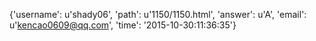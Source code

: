{'username': u'shady06', 'path': u'1150/1150.html', 'answer': u'A', 'email': u'kencao0609@qq.com', 'time': '2015-10-30:11:36:35'}
